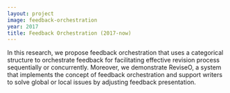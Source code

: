 ```yaml
---
layout: project
image: feedback-orchestration
year: 2017
title: Feedback Orchestration (2017-now)
---
```


In this research, we propose feedback orchestration that uses a categorical structure to orchestrate feedback for facilitating effective revision process sequentially or concurrently. Moreover, we demonstrate ReviseO, a system that implements the concept of feedback orchestration and support writers to solve global or local issues by adjusting feedback presentation. 